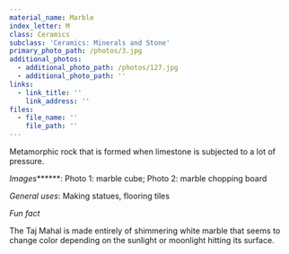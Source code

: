 ```yaml
---
material_name: Marble
index_letter: M
class: Ceramics
subclass: 'Ceramics: Minerals and Stone'
primary_photo_path: /photos/3.jpg
additional_photos:
  - additional_photo_path: /photos/127.jpg
  - additional_photo_path: ''
links:
  - link_title: ''
    link_address: ''
files:
  - file_name: ''
    file_path: ''
---
```


Metamorphic rock that is formed when limestone is subjected to a lot of pressure.

*Images***\*\***: Photo 1: marble cube; Photo 2: marble chopping board

*General uses*: Making statues, flooring tiles

*Fun fact*

The Taj Mahal is made entirely of shimmering white marble that seems to change color depending on the sunlight or moonlight hitting its surface.